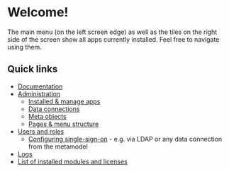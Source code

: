 # Welcome!

The main menu (on the left screen edge) as well as the tiles on the right side of the screen show all apps currently installed. Feel free to navigate using them.

## Quick links

- [Documentation](exface.core.documentation.html)
- [Administration](exface.core.administration.html)
  - [Installed & manage apps](exface.core.apps.html)
  - [Data connections](exface.core.connections.html)
  - [Meta objects](exface.core.objects.html)
  - [Pages & menu structure](exface.core.pages.html)
- [Users and roles](exface.core.users.html)
  - [Configuring single-sign-on](api/docs/exface/Core/Docs/Security/Authentication/index.md) - e.g. via LDAP or any data connection from the metamodel
- [Logs](exface.core.logs.html)
- [List of installed modules and licenses](axenox.packagemanager.home.html)